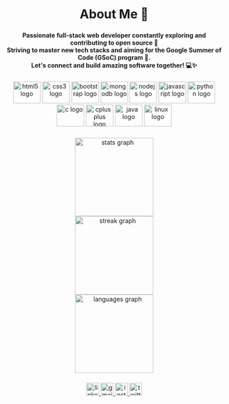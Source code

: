 <h1 align="center">About Me 👋</h1>

###

<h4 align="center">Passionate full-stack web developer constantly exploring and contributing to open source 🌟<br>Striving to master new tech stacks and aiming for the Google Summer of Code (GSoC) program 🚀.<br>Let's connect and build amazing software together! 💻✨</h4>

###

<div align="center">
  <img src="https://cdn.jsdelivr.net/gh/devicons/devicon/icons/html5/html5-original.svg" height="50" width="63" alt="html5 logo"  />
  <img src="https://cdn.jsdelivr.net/gh/devicons/devicon/icons/css3/css3-original.svg" height="50" width="63" alt="css3 logo"  />
  <img src="https://cdn.jsdelivr.net/gh/devicons/devicon/icons/bootstrap/bootstrap-original.svg" height="50" width="63" alt="bootstrap logo"  />
  <img src="https://cdn.jsdelivr.net/gh/devicons/devicon/icons/mongodb/mongodb-original.svg" height="50" width="63" alt="mongodb logo"  />
  <img src="https://cdn.jsdelivr.net/gh/devicons/devicon/icons/nodejs/nodejs-original.svg" height="50" width="63" alt="nodejs logo"  />
  <img src="https://cdn.jsdelivr.net/gh/devicons/devicon/icons/javascript/javascript-original.svg" height="50" width="63" alt="javascript logo"  />
  <img src="https://cdn.jsdelivr.net/gh/devicons/devicon/icons/python/python-original.svg" height="50" width="63" alt="python logo"  />
  <img src="https://cdn.jsdelivr.net/gh/devicons/devicon/icons/c/c-original.svg" height="50" width="63" alt="c logo"  />
  <img src="https://cdn.jsdelivr.net/gh/devicons/devicon/icons/cplusplus/cplusplus-original.svg" height="50" width="63" alt="cplusplus logo"  />
  <img src="https://cdn.jsdelivr.net/gh/devicons/devicon/icons/java/java-original.svg" height="50" width="63" alt="java logo"  />
  <img src="https://cdn.jsdelivr.net/gh/devicons/devicon/icons/linux/linux-original.svg" height="50" width="63" alt="linux logo"  />
</div>

###

<div align="center">
  <img src="https://github-readme-stats.vercel.app/api?username=Helixjoe&hide_title=true&hide_rank=false&show_icons=true&include_all_commits=true&count_private=true&disable_animations=false&theme=codeSTACKr&locale=en&hide_border=true" height="180" alt="stats graph" /> <br>
  <img src="https://streak-stats.demolab.com?user=Helixjoe&locale=en&mode=daily&theme=codeSTACKr&hide_border=true&border_radius=5" height="180" alt="streak graph" /> <br>
  <img src="https://github-readme-stats.vercel.app/api/top-langs?username=Helixjoe&locale=en&hide_title=true&layout=compact&card_width=320&langs_count=5&theme=codeSTACKr&hide_border=true" height="180" alt="languages graph"  />
</div>

###

<div align="center">
  <a href="https://www.linkedin.com/in/joel-john-883132223/" target="_blank">
    <img src="https://img.shields.io/static/v1?message=LinkedIn&logo=linkedin&label=&color=0077B5&logoColor=white&labelColor=&style=for-the-badge" height="29" alt="linkedin logo"  />
  </a>
  <a href="joeljohn5112@gmail.com" target="_blank">
    <img src="https://img.shields.io/static/v1?message=Gmail&logo=gmail&label=&color=D14836&logoColor=white&labelColor=&style=for-the-badge" height="29" alt="gmail logo"  />
  </a>
  <a href="https://www.instagram.com/its_just_joel_john/" target="_blank">
    <img src="https://img.shields.io/static/v1?message=Instagram&logo=instagram&label=&color=E4405F&logoColor=white&labelColor=&style=for-the-badge" height="29" alt="instagram logo"  />
  </a>
  <a href="https://twitter.com/helixjoe5112" target="_blank">
    <img src="https://img.shields.io/static/v1?message=Twitter&logo=twitter&label=&color=1DA1F2&logoColor=white&labelColor=&style=for-the-badge" height="29" alt="twitter logo"  />
  </a>
</div>

